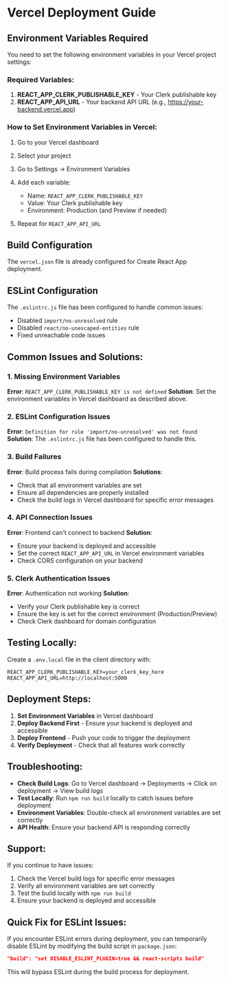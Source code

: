 # Vercel Deployment Guide

## Environment Variables Required

You need to set the following environment variables in your Vercel project settings:

### Required Variables:
1. **REACT_APP_CLERK_PUBLISHABLE_KEY** - Your Clerk publishable key
2. **REACT_APP_API_URL** - Your backend API URL (e.g., https://your-backend.vercel.app)

### How to Set Environment Variables in Vercel:

1. Go to your Vercel dashboard
2. Select your project
3. Go to Settings → Environment Variables
4. Add each variable:
   - Name: `REACT_APP_CLERK_PUBLISHABLE_KEY`
   - Value: Your Clerk publishable key
   - Environment: Production (and Preview if needed)

5. Repeat for `REACT_APP_API_URL`

## Build Configuration

The `vercel.json` file is already configured for Create React App deployment.

## ESLint Configuration

The `.eslintrc.js` file has been configured to handle common issues:
- Disabled `import/no-unresolved` rule
- Disabled `react/no-unescaped-entities` rule
- Fixed unreachable code issues

## Common Issues and Solutions:

### 1. Missing Environment Variables
**Error**: `REACT_APP_CLERK_PUBLISHABLE_KEY is not defined`
**Solution**: Set the environment variables in Vercel dashboard as described above.

### 2. ESLint Configuration Issues
**Error**: `Definition for rule 'import/no-unresolved' was not found`
**Solution**: The `.eslintrc.js` file has been configured to handle this.

### 3. Build Failures
**Error**: Build process fails during compilation
**Solutions**:
- Check that all environment variables are set
- Ensure all dependencies are properly installed
- Check the build logs in Vercel dashboard for specific error messages

### 4. API Connection Issues
**Error**: Frontend can't connect to backend
**Solution**: 
- Ensure your backend is deployed and accessible
- Set the correct `REACT_APP_API_URL` in Vercel environment variables
- Check CORS configuration on your backend

### 5. Clerk Authentication Issues
**Error**: Authentication not working
**Solution**:
- Verify your Clerk publishable key is correct
- Ensure the key is set for the correct environment (Production/Preview)
- Check Clerk dashboard for domain configuration

## Testing Locally:

Create a `.env.local` file in the client directory with:
```
REACT_APP_CLERK_PUBLISHABLE_KEY=your_clerk_key_here
REACT_APP_API_URL=http://localhost:5000
```

## Deployment Steps:

1. **Set Environment Variables** in Vercel dashboard
2. **Deploy Backend First** - Ensure your backend is deployed and accessible
3. **Deploy Frontend** - Push your code to trigger the deployment
4. **Verify Deployment** - Check that all features work correctly

## Troubleshooting:

- **Check Build Logs**: Go to Vercel dashboard → Deployments → Click on deployment → View build logs
- **Test Locally**: Run `npm run build` locally to catch issues before deployment
- **Environment Variables**: Double-check all environment variables are set correctly
- **API Health**: Ensure your backend API is responding correctly

## Support:

If you continue to have issues:
1. Check the Vercel build logs for specific error messages
2. Verify all environment variables are set correctly
3. Test the build locally with `npm run build`
4. Ensure your backend is deployed and accessible

## Quick Fix for ESLint Issues:

If you encounter ESLint errors during deployment, you can temporarily disable ESLint by modifying the build script in `package.json`:

```json
"build": "set DISABLE_ESLINT_PLUGIN=true && react-scripts build"
```

This will bypass ESLint during the build process for deployment. 